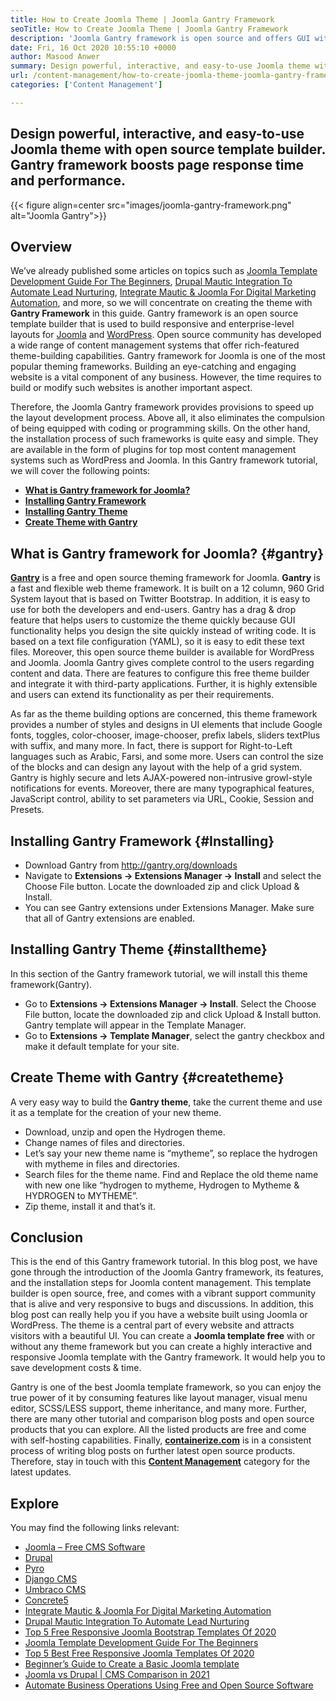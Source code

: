 ```yaml
---
title: How to Create Joomla Theme | Joomla Gantry Framework
seoTitle: How to Create Joomla Theme | Joomla Gantry Framework
description: 'Joomla Gantry framework is open source and offers GUI with drag & drop features, enabling users to quickly build dynamic and responsive Joomla CMS templates.'
date: Fri, 16 Oct 2020 10:55:10 +0000
author: Masood Anwer
summary: Design powerful, interactive, and easy-to-use Joomla theme with open source template builder. Gantry framework boosts page response time and performance.
url: /content-management/how-to-create-joomla-theme-joomla-gantry-framework/
categories: ['Content Management']

---
```

## Design powerful, interactive, and easy-to-use Joomla theme with open source template builder. Gantry framework boosts page response time and performance.

{{< figure align=center src="images/joomla-gantry-framework.png" alt="Joomla Gantry">}}  

## **Overview**

We’ve already published some articles on topics such as [Joomla Template Development Guide For The Beginners][1], [Drupal Mautic Integration To Automate Lead Nurturing][2], [Integrate Mautic & Joomla For Digital Marketing Automation][3], and more, so we will concentrate on creating the theme with **Gantry Framework** in this guide. Gantry framework is an open source template builder that is used to build responsive and enterprise-level layouts for [Joomla][4] and [WordPress][5]. Open source community has developed a wide range of content management systems that offer rich-featured theme-building capabilities. Gantry framework for Joomla is one of the most popular theming frameworks. Building an eye-catching and engaging website is a vital component of any business. However, the time requires to build or modify such websites is another important aspect. 

Therefore, the Joomla Gantry framework provides provisions to speed up the layout development process. Above all, it also eliminates the compulsion of being equipped with coding or programming skills. On the other hand, the installation process of such frameworks is quite easy and simple. They are available in the form of plugins for top most content management systems such as WordPress and Joomla. In this Gantry framework tutorial, we will cover the following points:

  * [**What is Gantry framework for Joomla?**][6]
  * [**Installing Gantry Framework**][7]
  * [**Installing Gantry Theme**][8]
  * [**Create Theme with Gantry**][9]

## What is Gantry framework for Joomla? {#gantry}

[**Gantry**][10] is a free and open source theming framework for Joomla. **Gantry** is a fast and flexible web theme framework. It is built on a 12 column, 960 Grid System layout that is based on Twitter Bootstrap. In addition, it is easy to use for both the developers and end-users. Gantry has a drag & drop feature that helps users to customize the theme quickly because GUI functionality helps you design the site quickly instead of writing code. It is based on a text file configuration (YAML), so it is easy to edit these text files. Moreover, this open source theme builder is available for WordPress and Joomla. Joomla Gantry gives complete control to the users regarding content and data. There are features to configure this free theme builder and integrate it with third-party applications. Further, it is highly extensible and users can extend its functionality as per their requirements. 

As far as the theme building options are concerned, this theme framework provides a number of styles and designs in UI elements that include Google fonts, toggles, color-chooser, image-chooser, prefix labels, sliders textPlus with suffix, and many more. In fact, there is support for Right-to-Left languages such as Arabic, Farsi, and some more. Users can control the size of the blocks and can design any layout with the help of a grid system. Gantry is highly secure and lets AJAX-powered non-intrusive growl-style notifications for events. Moreover, there are many typographical features, JavaScript control, ability to set parameters via URL, Cookie, Session and Presets.

## Installing Gantry Framework {#Installing}

  * Download Gantry from <http://gantry.org/downloads>
  * Navigate to **Extensions -> Extensions Manager -> Install** and select the Choose File button. Locate the downloaded zip and click Upload & Install.
  * You can see Gantry extensions under Extensions Manager. Make sure that all of Gantry extensions are enabled.

## Installing Gantry Theme {#installtheme}

In this section of the Gantry framework tutorial, we will install this theme framework(Gantry). 

  * Go to **Extensions -> Extensions Manager -> Install**. Select the Choose File button, locate the downloaded zip and click Upload & Install button. Gantry template will appear in the Template Manager.
  * Go to **Extensions -> Template Manager**, select the gantry checkbox and make it default template for your site.

## Create Theme with Gantry {#createtheme}

A very easy way to build the **Gantry theme**, take the current theme and use it as a template for the creation of your new theme.

  * Download, unzip and open the Hydrogen theme.
  * Change names of files and directories.
  * Let’s say your new theme name is “mytheme”, so replace the hydrogen with mytheme in files and directories.
  * Search files for the theme name. Find and Replace the old theme name with new one like “hydrogen to mytheme, Hydrogen to Mytheme & HYDROGEN to MYTHEME”.
  * Zip theme, install it and that’s it.

## Conclusion

This is the end of this Gantry framework tutorial. In this blog post, we have gone through the introduction of the Joomla Gantry framework, its features, and the installation steps for Joomla content management. This template builder is open source, free, and comes with a vibrant support community that is alive and very responsive to bugs and discussions. In addition, this blog post can really help you if you have a website built using Joomla or WordPress. The theme is a central part of every website and attracts visitors with a beautiful UI. You can create a **Joomla template free** with or without any theme framework but you can create a highly interactive and responsive Joomla template with the Gantry framework. It would help you to save development costs & time. 

Gantry is one of the best Joomla template framework, so you can enjoy the true power of it by consuming features like layout manager, visual menu editor, SCSS/LESS support, theme inheritance, and many more. Further, there are many other tutorial and comparison blog posts and open source products that you can explore. All the listed products are free and come with self-hosting capabilities. Finally, [**containerize.com**][11] is in a consistent process of writing blog posts on further latest open source products. Therefore, stay in touch with this [**Content Management**][12] category for the latest updates.

## Explore

You may find the following links relevant:

  * [Joomla – Free CMS Software][13]
  * [Drupal][14]
  * [Pyro][15]
  * [Django CMS][16]
  * [Umbraco CMS][17]
  * [Concrete5][18]
  * [Integrate Mautic & Joomla For Digital Marketing Automation][3]
  * [Drupal Mautic Integration To Automate Lead Nurturing][2]
  * [Top 5 Free Responsive Joomla Bootstrap Templates Of 2020][19]
  * [Joomla Template Development Guide For The Beginners][1]
  * [Top 5 Best Free Responsive Joomla Templates Of 2020][19]
  * [Beginner’s Guide to Create a Basic Joomla template][20]
  * [Joomla vs Drupal | CMS Comparison in 2021][21]
  * [Automate Business Operations Using Free and Open Source Software][22]

 [1]: https://blog.containerize.com/2020/09/29/responsive-joomla-templates-tutorial/
 [2]: https://blog.containerize.com/2020/10/14/mautic-and-drupal-integration-to-automate-lead-nurturing/
 [3]: https://blog.containerize.com/2020/10/09/integrate-mautic-with-joomla-for-marketing-automation/
 [4]: https://products.containerize.com/content-management/joomla/
 [5]: https://products.containerize.com/blogging/wordpress/
 [6]: #gantry
 [7]: #Installing
 [8]: #installtheme
 [9]: #createtheme
 [10]: http://gantry.org/
 [11]: https://containerize.com
 [12]: https://blog.containerize.com/category/content-management/
 [13]: https://products.containerize.com/content-management/joomla
 [14]: https://products.containerize.com/content-management/drupal
 [15]: https://products.containerize.com/content-management/pyro
 [16]: https://products.containerize.com/content-management/django
 [17]: https://products.containerize.com/content-management/umbraco
 [18]: https://products.containerize.com/content-management/concrete5
 [19]: https://blog.containerize.com/2020/10/09/top-5-best-free-responsive-joomla-templates-of-2020/
 [20]: https://blog.containerize.com/2021/01/22/beginners-guide-to-create-a-basic-joomla-template/
 [21]: https://blog.containerize.com/2021/11/03/joomla-vs-drupal-cms-comparison-in-2021/
 [22]: https://blog.containerize.com/2020/08/27/automate-business-operations-using-open-source-software/